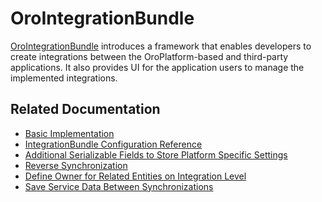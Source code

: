 <a id="bundle-docs-platform-integration-bundle"></a>

# OroIntegrationBundle

<a href="https://github.com/oroinc/platform/blob/5.1/src/Oro/Bundle/IntegrationBundle/" target="_blank">OroIntegrationBundle</a> introduces a framework that enables developers to create integrations between the OroPlatform-based and third-party applications. It also provides UI for the application users to manage the implemented integrations.

## Related Documentation

* [Basic Implementation](../../../backend/integrations/integration-config/create-integration.md#dev-integrations-integrations-config)
* [IntegrationBundle Configuration Reference](../../../backend/integrations/integration-config/configuration-reference.md#dev-integrations-integrations-config-reference)
* [Additional Serializable Fields to Store Platform Specific Settings](../../../backend/integrations/integration-config/additional-settings.md#dev-integrations-integrations-settings)
* [Reverse Synchronization](../../../backend/integrations/integration-config/reverse-sync.md#dev-integrations-integrations-reverse-sync)
* [Define Owner for Related Entities on Integration Level](../../../backend/integrations/integration-config/default-integration-owner.md#dev-integrations-integrations-default-owner)
* [Save Service Data Between Synchronizations](../../../backend/integrations/integration-config/additional-capabilities.md#dev-integrations-integrations-additional-capabilities)

<!-- Frontend -->
